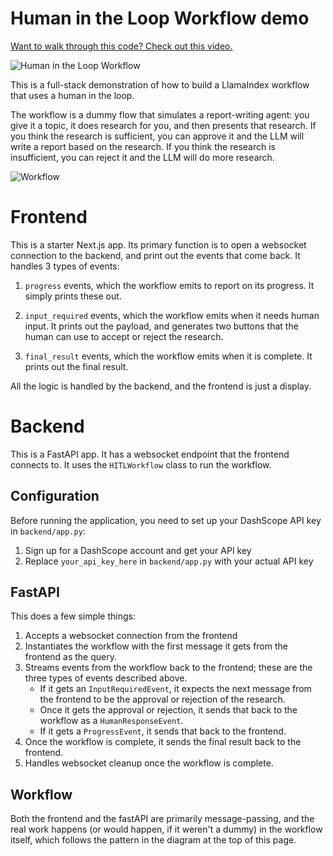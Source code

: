 # Human in the Loop Workflow demo

[Want to walk through this code? Check out this video.](https://www.youtube.com/watch?v=hf3_fuVdrpA)

![Human in the Loop Workflow](flow.gif)

This is a full-stack demonstration of how to build a LlamaIndex workflow that uses a human in the loop.

The workflow is a dummy flow that simulates a report-writing agent: you give it a topic, it does research for you, and then presents that research. If you think the research is sufficient, you can approve it and the LLM will write a report based on the research. If you think the research is insufficient, you can reject it and the LLM will do more research.

![Workflow](flow.png)

# Frontend

This is a starter Next.js app. Its primary function is to open a websocket connection to the backend, and print out the events that come back. It handles 3 types of events:

1. `progress` events, which the workflow emits to report on its progress. It simply prints these out.

2. `input_required` events, which the workflow emits when it needs human input. It prints out the payload, and generates two buttons that the human can use to accept or reject the research.

3. `final_result` events, which the workflow emits when it is complete. It prints out the final result.

All the logic is handled by the backend, and the frontend is just a display.

# Backend

This is a FastAPI app. It has a websocket endpoint that the frontend connects to. It uses the `HITLWorkflow` class to run the workflow.

## Configuration

Before running the application, you need to set up your DashScope API key in `backend/app.py`:

1. Sign up for a DashScope account and get your API key
2. Replace `your_api_key_here` in `backend/app.py` with your actual API key

## FastAPI

This does a few simple things:

1. Accepts a websocket connection from the frontend
2. Instantiates the workflow with the first message it gets from the frontend as the query.
3. Streams events from the workflow back to the frontend; these are the three types of events described above.
    * If it gets an `InputRequiredEvent`, it expects the next message from the frontend to be the approval or rejection of the research.
    * Once it gets the approval or rejection, it sends that back to the workflow as a `HumanResponseEvent`.
    * If it gets a `ProgressEvent`, it sends that back to the frontend.
4. Once the workflow is complete, it sends the final result back to the frontend.
5. Handles websocket cleanup once the workflow is complete.

## Workflow

Both the frontend and the fastAPI are primarily message-passing, and the real work happens (or would happen, if it weren't a dummy) in the workflow itself, which follows the pattern in the diagram at the top of this page.

